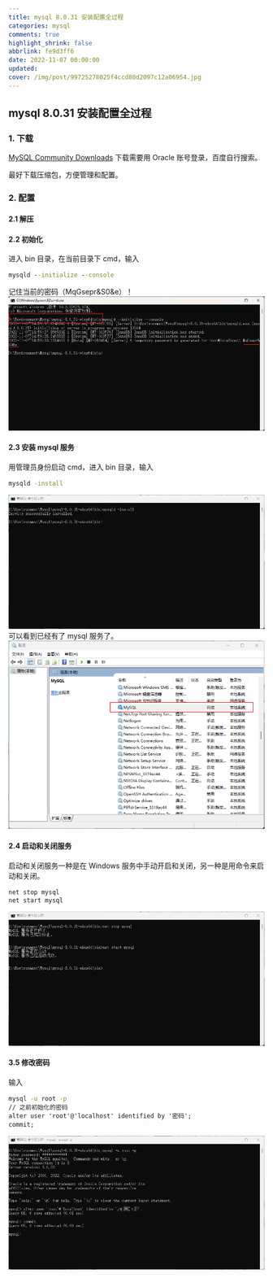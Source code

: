 ```yaml
---
title: mysql 8.0.31 安装配置全过程
categories: mysql
comments: true
highlight_shrink: false
abbrlink: fe9d3ff6
date: 2022-11-07 00:00:00
updated:
cover: /img/post/99725278025f4ccd80d2097c12a06954.jpg
---
```


## mysql 8.0.31 安装配置全过程

### 1. 下载
[MySQL Community Downloads](https://dev.mysql.com/downloads/mysql/)
下载需要用 Oracle 账号登录，百度自行搜索。

最好下载压缩包，方便管理和配置。

### 2. 配置

#### 2.1 解压

#### 2.2 初始化
进入 bin 目录，在当前目录下 cmd，输入
```cmd
mysqld --initialize --console
```
记住当前的密码（MqGsepr&S0&e）！
![init](/img/mysql/mysql-安装配置/init.png)


#### 2.3 安装 mysql 服务
用管理员身份启动 cmd，进入 bin 目录，输入
```cmd
mysqld -install
```
![installServer](/img/mysql/mysql-安装配置/installServer.png)
可以看到已经有了 mysql 服务了。
![mysqlServer](/img/mysql/mysql-安装配置/mysqlServer.png)

#### 2.4 启动和关闭服务
启动和关闭服务一种是在 Windows 服务中手动开启和关闭，另一种是用命令来启动和关闭。
```cmd
net stop mysql
net start mysql
```
![startService](/img/mysql/mysql-安装配置/startService.png)

#### 3.5 修改密码
输入
```cmd
mysql -u root -p
// 之前初始化的密码
alter user 'root'@'localhost' identified by '密码';
commit;
```
![alterPassword](/img/mysql/mysql-安装配置/alterPassword.png)       